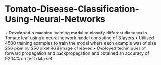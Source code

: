 # Tomato-Disease-Classification-Using-Neural-Networks
• Developed a machine learning model to classify different diseases in Tomato leaf using a neural network model consisting of 3 layers
• Utilised 4500 training examples to train the model where each example was of size 256 pixel by 256 pixel RGB image of leaves
• Deployed techiniques of forward propagation and backpropagation and obtained an accuracy of 92.14% on test data set
